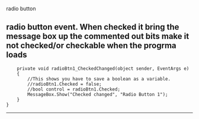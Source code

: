 radio button

radio button event. When checked it bring the message box up 
the commented out bits make it not checked/or checkable when the progrma loads
----------------------------------------------------------------
        private void radioBtn1_CheckedChanged(object sender, EventArgs e)
        {
            //This shows you have to save a boolean as a variable.
			//radioBtn1.Checked = false;
			//bool control = radioBtn1.Checked;
			MessageBox.Show("Checked changed", "Radio Button 1");
        }
    }

----------------------------------------------------------------